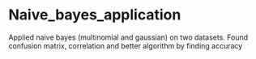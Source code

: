 # Naive_bayes_application
Applied naive bayes (multinomial and gaussian) on two datasets. Found confusion matrix, correlation and better algorithm by finding accuracy
